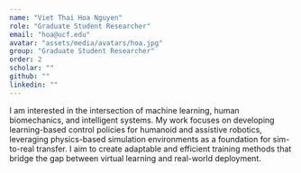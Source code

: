 ```yaml
---
name: "Viet Thai Hoa Nguyen"
role: "Graduate Student Researcher"
email: "hoa@ucf.edu"
avatar: "assets/media/avatars/hoa.jpg"
group: "Graduate Student Researcher"
order: 2
scholar: ""
github: ""
linkedin: ""
---
```


I am interested in the intersection of machine learning, human biomechanics, and intelligent systems. My work focuses on developing learning-based control policies for humanoid and assistive robotics, leveraging physics-based simulation environments as a foundation for sim-to-real transfer. I aim to create adaptable and efficient training methods that bridge the gap between virtual learning and real-world deployment.